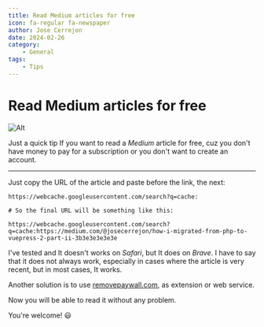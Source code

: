 ```yaml
---
title: Read Medium articles for free
icon: fa-regular fa-newspaper
author: Jose Cerrejon
date: 2024-02-26
category:
    - General
tags:
    - Tips
---
```


# Read Medium articles for free

![Alt](/images/2024/02/medium.png "Medium post read for free")

Just a quick tip If you want to read a _Medium_ article for free, cuz you don't have money to pay for a subscription or you don't want to create an account.

---

Just copy the URL of the article and paste before the link, the next:

```
https://webcache.googleusercontent.com/search?q=cache:

# So the final URL will be something like this:

https://webcache.googleusercontent.com/search?q=cache:https://medium.com/@josecerrejon/how-i-migrated-from-php-to-vuepress-2-part-ii-3b3e3e3e3e3e
```

I've tested and It doesn't works on _Safari_, but It does on _Brave_. I have to say that it does not always work, especially in cases where the article is very recent, but in most cases, It works.

Another solution is to use [removepaywall.com](https://www.removepaywall.com), as extension or web service.

Now you will be able to read it without any problem.

You're welcome! :smiley:
